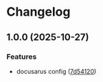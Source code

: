 # Changelog

## 1.0.0 (2025-10-27)


### Features

* docusarus config ([7d54120](https://github.com/toby-j/monorepo-template/commit/7d541200e983a457724ced07d84eb5f7250e3f22))
